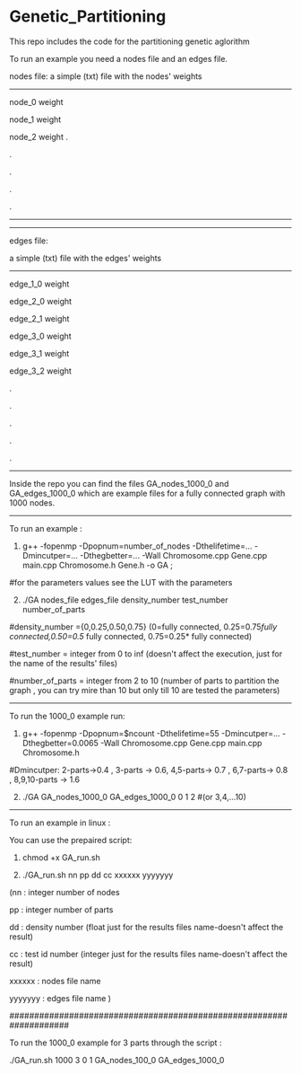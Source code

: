 # Genetic_Partitioning

This repo includes the code for the partitioning genetic aglorithm 

To run an example you need a nodes file and an edges file.

nodes file:
a simple (txt) file with the nodes' weights 
____________________________________
node_0 weight 

node_1 weight

node_2 weight
.

.

.

.

.

__________________________________


**************************************

edges file:

a simple (txt) file with the edges' weights
__________________________________

edge_1_0 weight

edge_2_0 weight

edge_2_1 weight

edge_3_0 weight

edge_3_1 weight

edge_3_2 weight

.

.

.

.

.

__________________________________


Inside the repo you can find the files GA_nodes_1000_0 and GA_edges_1000_0 which are example files for a fully connected graph with 1000 nodes. 

------------------------------------------------------------------------------------------------------------------------------------------------------------
To run an example :

1. g++  -fopenmp -Dpopnum=number_of_nodes -Dthelifetime=... -Dmincutper=... -Dthegbetter=... -Wall Chromosome.cpp Gene.cpp main.cpp Chromosome.h Gene.h  -o GA ;

#for the parameters values see the LUT with the parameters 

2. ./GA nodes_file edges_file density_number test_number number_of_parts

#density_number ={0,0.25,0.50,0.75} (0=fully connected, 0.25=0.75*fully connected,0.50=0.5* fully connected, 0.75=0.25* fully connected)

#test_number = integer from 0 to inf (doesn't affect the execution, just for  the name of the results' files)

#number_of_parts = integer from 2 to 10 (number of parts to partition the graph , you can try mire than 10 but only till 10 are tested the parameters)

-------------------------------------------------------------------------------------------------------------------------------------------------------
To  run the 1000_0 example run:

1. g++  -fopenmp -Dpopnum=$ncount -Dthelifetime=55 -Dmincutper=...  -Dthegbetter=0.0065 -Wall Chromosome.cpp Gene.cpp main.cpp Chromosome.h

#Dmincutper: 2-parts->0.4 , 3-parts -> 0.6, 4,5-parts-> 0.7 , 6,7-parts-> 0.8 , 8,9,10-parts -> 1.6

2. ./GA GA_nodes_1000_0 GA_edges_1000_0 0 1 2 #(or 3,4,...10) 

-------------------------------------------------------------------------------------------------------------------------------------------------------

To run an example in linux :

You can use the prepaired script: 

1. chmod +x GA_run.sh

2. ./GA_run.sh nn pp dd cc xxxxxx yyyyyyy 

(nn : integer number of nodes

 pp : integer number of parts 
 
 dd : density number (float just for the results files name-doesn't affect the result)
 
 cc : test id number (integer just for the results files name-doesn't affect the result)
 
xxxxxx : nodes file name

yyyyyyy : edges file name )

####################################################################

To run the 1000_0 example for 3 parts  through the script :

./GA_run.sh 1000 3 0 1 GA_nodes_100_0 GA_edges_1000_0 

